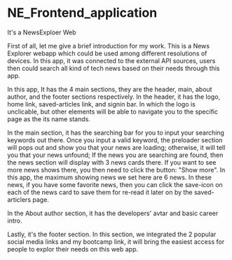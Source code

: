 # NE_Frontend_application
 It's a NewsExploer Web

First of all, let me give a brief introduction for my work. This is a News Explorer webapp which could be used among different resolutions of devices. In this app, it was connected to the external API sources, users then could search all kind of tech news based on their needs through this app. 

In this app, It has the 4 main sections, they are the header, main, about author, and the footer sections respectively. In the header, it has the logo, home link, saved-articles link, and signin bar. In which the logo is unclicable, but other elements will be able to navigate you to the specific page as the its name stands.

In the main section, it has the searching bar for you to input your searching keywords out there. Once you input a valid keyword, the preloader section will pops out and show you that your news are loading; otherwise, it will tell you that your news unfound; If the news you are searching are found, then the news section will display with 3 news cards there. If you want to see more news shows there, you then need to click the button: "Show more". In this app, the maximum showing news we set here are 6 news. In these news, if you have some favorite news, then you can click the save-icon on each of the news card to save them for re-read it later on by the saved-articlers page. 

In the About author section, it has the developers' avtar and basic career intro.

Lastly, it's the footer section. In this section, we integrated the 2 popular social media links and my bootcamp link, it will bring the easiest access for people to explor their needs on this web app.